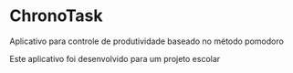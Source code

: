 # ChronoTask
Aplicativo para controle de produtividade baseado no método pomodoro

Este aplicativo foi desenvolvido para um projeto escolar
